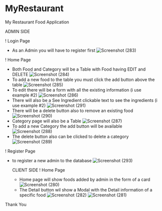 # MyRestaurant
My Restaurant Food Application

ADMIN SIDE

! Login Page
- As an Admin you will have to register first
  ![Screenshot (283)](https://github.com/Ronaldosp/MyRestaurant/assets/141498022/61e47020-86c9-4e50-9af7-28445c666c84)

! Home Page
- Both Food and Category will be a Table with Food having EDIT and DELETE
  ![Screenshot (284)](https://github.com/Ronaldosp/MyRestaurant/assets/141498022/a03de6ec-dc45-4fbf-9cea-20e2ebfea3fa)
- To add a new food to the table you must click the add button above the table
  ![Screenshot (285)](https://github.com/Ronaldosp/MyRestaurant/assets/141498022/6eca8c96-8e9d-4b82-a132-9bde504de45c)
- To edit there will be a form with all the existing information (i use example #2)
  ![Screenshot (286)](https://github.com/Ronaldosp/MyRestaurant/assets/141498022/bf7159f5-598b-417c-a9c3-4fc6d891b02c)
- There will also be a See Ingredient clickable text to see the ingredients (i use example #2)
  ![Screenshot (291)](https://github.com/Ronaldosp/MyRestaurant/assets/141498022/3982e51d-145c-418d-aa87-a5f023aef52e)
- There will be a delete button also to remove an existing food
  ![Screenshot (290)](https://github.com/Ronaldosp/MyRestaurant/assets/141498022/e9826faf-f539-4ce9-9d23-4d0f62206857)
- Category page will also be a Table
  ![Screenshot (287)](https://github.com/Ronaldosp/MyRestaurant/assets/141498022/182550cc-f8db-4868-a017-0d4ec89623ed)
- To add a new Category the add button will be available
  ![Screenshot (288)](https://github.com/Ronaldosp/MyRestaurant/assets/141498022/1b34ca16-0830-4818-81f6-f376406fc523)
- The delete button also can be clicked to delete a category
  ![Screenshot (289)](https://github.com/Ronaldosp/MyRestaurant/assets/141498022/7782dba2-a806-4e91-a6cf-0ea2809cb462)


! Register Page
- to register a new admin to the database
  ![Screenshot (293)](https://github.com/Ronaldosp/MyRestaurant/assets/141498022/6cffcfd7-708c-42ca-96e5-91fb3a916662)


  CLIENT SIDE
! Home Page
  - Home page will show foods added by admin in the form of a card
  ![Screenshot (280)](https://github.com/Ronaldosp/MyRestaurant/assets/141498022/ee02f18a-013a-44e6-8b65-7dc6df3da39d)
  - The Detail button wil show a Modal with the Detail information of a specific food
    ![Screenshot (282)](https://github.com/Ronaldosp/MyRestaurant/assets/141498022/dc226ea4-fc39-4053-8c48-b5d73dfabc55)
    ![Screenshot (281)](https://github.com/Ronaldosp/MyRestaurant/assets/141498022/49d62057-9fde-43d9-896d-28d34a5fcdff)

Thank You








